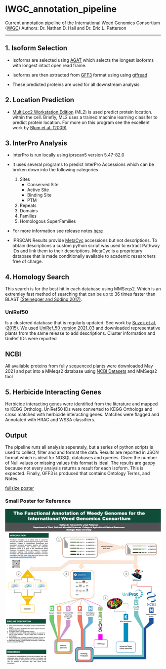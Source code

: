 # IWGC_annotation_pipeline
Current annotation pipeline of the International Weed Genomics Consortium ([IWGC](https://www.weedgenomics.org/))
Authors: Dr. Nathan D. Hall and Dr. Eric L. Patterson

----------------

## 1. Isoform Selection
* Isoforms are selected using [AGAT](https://github.com/NBISweden/AGAT) which 
selects the longest isoforms with longest intact open read frame.
  
* Isoforms are then extracted from [GFF3](https://github.com/The-Sequence-Ontology/Specifications/blob/master/gff3.md)
  format using using [gffread](https://github.com/gpertea/gffread)
  
* These predicted proteins are used for all downstream analysis.

## 2. Location Prediction
* [MultiLoc2 Workstation Edition](https://github.com/NDHall/MultiLoc2-1/tree/workstation-edition)
  (ML2) is used predict protein location.
within the cell. Briefly, ML2 uses a trained machine learning classifer
  to predict protein location. For more on this program see the excellent 
  work by [Blum et al. (2009)](https://bmcbioinformatics.biomedcentral.com/articles/10.1186/1471-2105-10-274)

## 3. InterPro Analysis
* InterPro is run locally using iprscan5 version 5.47-82.0
* It uses several programs to predict InterPro Accessions which 
can be broken down into the following categories
    
    1. Sites
        * Conserved Site
        * Active Site
        * Binding Site
        * PTM
    2. Repeats
    3. Domains
    4. Families
    5. Homologous SuperFamilies
* For more information see release notes [here](https://www.ebi.ac.uk/interpro/release_notes/84.0/)
* IPRSCAN Results provide [MetaCyc](https://metacyc.org/) accessions but not descriptions. To obtain descriptions
a custom python script was used to extract Pathway IDs and link them to their 
  descriptions. MetaCyc is a proprietary database that is made conditionally available to academic researchers 
  free of charge.
  
## 4. Homology Search
This search is for the best hit in each database using MMSeqs2. Which is an 
extremley fast method of searching that can be up to 36 times faster than BLAST [(Steinegger and Söding 2017)](https://www.nature.com/articles/nbt.3988).
### UniRef50
Is a clustered database that is regularly updated. See work by [Suzek et al. (2015)](https://academic.oup.com/bioinformatics/article/31/6/926/214968).
We used [UniRef_50 version 2021_03](https://ftp.uniprot.org/pub/databases/uniprot/previous_releases/release-2021_03/relnotes.txt)
and downloaded representative plants from the same release to add descriptions.
Cluster information and UniRef IDs were reported
## NCBI
All available proteins from fully sequenced plants were downloaded
May 2021 and put into a MMeqs2 database using [NCBI Datasets](https://www.ncbi.nlm.nih.gov/datasets/) and MMSeqs2 tool

## 5. Herbicide Interacting Genes
Herbicide interacting genes were identified from the literature and mapped to KEGG Ortholog. UniRef50 IDs
were converted to KEGG Orthologs and cross matched with herbicide interacting genes. Matches were flagged and 
Annotated with HRAC and WSSA classifiers.

## Output

The pipeline runs all analysis seperately, but a series of python scripts is used to collect, filter and 
and format the data. Results are reported in JSON format which is ideal for NOSQL databases and queries.
Given the number of Null values or missing values this format is ideal. The results are gappy because not every analysis 
returns a result for each isoform. This is expected. Finally, GFF3 is produced that contains Ontology Terms, and
Notes.

[fullsize poster](https://github.com/NDHall/NCWSS_2021/blob/main/media/NCWSS_poster_2021.pdf)

### Small Poster for Reference

![thumbnail](https://github.com/NDHall/NCWSS_2021/blob/main/media/NCWSS_poster.png)
